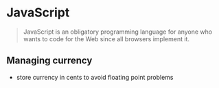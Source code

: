 # JavaScript

> JavaScript is an obligatory programming language for anyone who wants to code for the Web since all browsers implement it.

## Managing currency

- store currency in cents to avoid floating point problems
